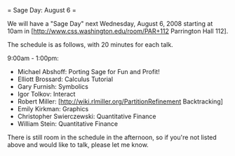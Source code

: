 = Sage Day: August 6 =

We will have a "Sage Day" next Wednesday, August 6, 2008 starting
at 10am in [http://www.css.washington.edu/room/PAR+112 Parrington Hall 112].

The schedule is as follows, with 20 minutes for each talk.

9:00am - 1:00pm:
 * Michael Abshoff: Porting Sage for Fun and Profit!
 * Elliott Brossard: Calculus Tutorial
 * Gary Furnish: Symbolics
 * Igor Tolkov: Interact
 * Robert Miller: [http://wiki.rlmiller.org/PartitionRefinement Backtracking]
 * Emily Kirkman: Graphics
 * Christopher Swierczewski: Quantitative Finance
 * William Stein: Quantitative Finance




There is still room in the schedule in the afternoon, so if you're not listed above and would like to talk, please let me know.
